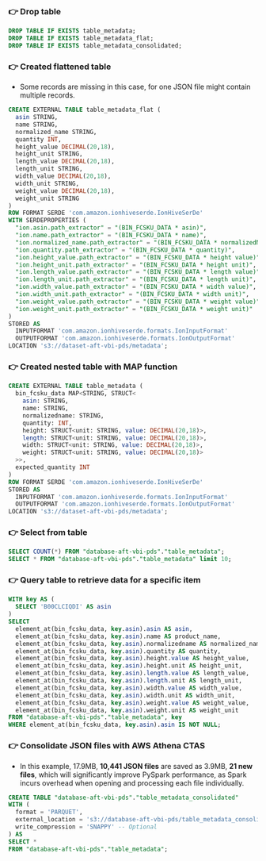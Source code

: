 
### 👉 **Drop table**

```SQL
DROP TABLE IF EXISTS table_metadata;
DROP TABLE IF EXISTS table_metadata_flat;
DROP TABLE IF EXISTS table_metadata_consolidated;
```

### 👉 **Created flattened table**  

* Some records are missing in this case, for one JSON file might contain multiple records.  

```SQL
CREATE EXTERNAL TABLE table_metadata_flat (
  asin STRING,
  name STRING,
  normalized_name STRING,
  quantity INT,
  height_value DECIMAL(20,18),
  height_unit STRING,
  length_value DECIMAL(20,18),
  length_unit STRING,
  width_value DECIMAL(20,18),
  width_unit STRING,
  weight_value DECIMAL(20,18),
  weight_unit STRING
)
ROW FORMAT SERDE 'com.amazon.ionhiveserde.IonHiveSerDe'
WITH SERDEPROPERTIES (
  "ion.asin.path_extractor" = "(BIN_FCSKU_DATA * asin)",
  "ion.name.path_extractor" = "(BIN_FCSKU_DATA * name)",
  "ion.normalized_name.path_extractor" = "(BIN_FCSKU_DATA * normalizedName)",
  "ion.quantity.path_extractor" = "(BIN_FCSKU_DATA * quantity)",
  "ion.height_value.path_extractor" = "(BIN_FCSKU_DATA * height value)",
  "ion.height_unit.path_extractor" = "(BIN_FCSKU_DATA * height unit)",
  "ion.length_value.path_extractor" = "(BIN_FCSKU_DATA * length value)",
  "ion.length_unit.path_extractor" = "(BIN_FCSKU_DATA * length unit)",
  "ion.width_value.path_extractor" = "(BIN_FCSKU_DATA * width value)",
  "ion.width_unit.path_extractor" = "(BIN_FCSKU_DATA * width unit)",
  "ion.weight_value.path_extractor" = "(BIN_FCSKU_DATA * weight value)",
  "ion.weight_unit.path_extractor" = "(BIN_FCSKU_DATA * weight unit)"
)
STORED AS
  INPUTFORMAT 'com.amazon.ionhiveserde.formats.IonInputFormat'
  OUTPUTFORMAT 'com.amazon.ionhiveserde.formats.IonOutputFormat'
LOCATION 's3://dataset-aft-vbi-pds/metadata';
```

### 👉 **Created nested table with MAP function**

```SQL
CREATE EXTERNAL TABLE table_metadata (
  bin_fcsku_data MAP<STRING, STRUCT<
    asin: STRING,
    name: STRING,
    normalizedname: STRING,
    quantity: INT,
    height: STRUCT<unit: STRING, value: DECIMAL(20,18)>,
    length: STRUCT<unit: STRING, value: DECIMAL(20,18)>,
    width: STRUCT<unit: STRING, value: DECIMAL(20,18)>,
    weight: STRUCT<unit: STRING, value: DECIMAL(20,18)>
  >>,
  expected_quantity INT
)
ROW FORMAT SERDE 'com.amazon.ionhiveserde.IonHiveSerDe'
STORED AS
  INPUTFORMAT 'com.amazon.ionhiveserde.formats.IonInputFormat'
  OUTPUTFORMAT 'com.amazon.ionhiveserde.formats.IonOutputFormat'
LOCATION 's3://dataset-aft-vbi-pds/metadata';
```

### 👉 **Select from table**

```SQL
SELECT COUNT(*) FROM "database-aft-vbi-pds"."table_metadata";
SELECT * FROM "database-aft-vbi-pds"."table_metadata" limit 10;
```

### 👉 **Query table to retrieve data for a specific item**  

```SQL  
WITH key AS (
  SELECT 'B00CLCIQDI' AS asin
)
SELECT
  element_at(bin_fcsku_data, key.asin).asin AS asin,
  element_at(bin_fcsku_data, key.asin).name AS product_name,
  element_at(bin_fcsku_data, key.asin).normalizedname AS normalized_name,
  element_at(bin_fcsku_data, key.asin).quantity AS quantity,
  element_at(bin_fcsku_data, key.asin).height.value AS height_value,
  element_at(bin_fcsku_data, key.asin).height.unit AS height_unit,
  element_at(bin_fcsku_data, key.asin).length.value AS length_value,
  element_at(bin_fcsku_data, key.asin).length.unit AS length_unit,
  element_at(bin_fcsku_data, key.asin).width.value AS width_value,
  element_at(bin_fcsku_data, key.asin).width.unit AS width_unit,
  element_at(bin_fcsku_data, key.asin).weight.value AS weight_value,
  element_at(bin_fcsku_data, key.asin).weight.unit AS weight_unit
FROM "database-aft-vbi-pds"."table_metadata", key
WHERE element_at(bin_fcsku_data, key.asin).asin IS NOT NULL;
```   

### 👉 **Consolidate JSON files with AWS Athena CTAS**  

* In this example, 17.9MB, **10,441 JSON files** are saved as 3.9MB, **21 new files**, which will significantly improve PySpark performance, as Spark incurs overhead when opening and processing each file individually.    

```SQL
CREATE TABLE "database-aft-vbi-pds"."table_metadata_consolidated"
WITH (
  format = 'PARQUET',
  external_location = 's3://database-aft-vbi-pds/table_metadata_consolidated/',
  write_compression = 'SNAPPY' -- Optional
) AS
SELECT *
FROM "database-aft-vbi-pds"."table_metadata";
```

